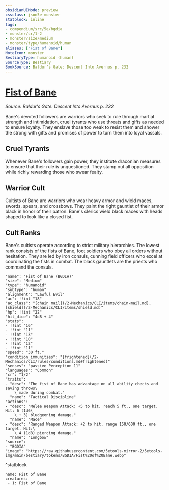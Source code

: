 ```yaml
---
obsidianUIMode: preview
cssclass: json5e-monster
statblock: inline
tags:
- compendium/src/5e/bgdia
- monster/cr/1-2
- monster/size/medium
- monster/type/humanoid/human
aliases: ["Fist of Bane"]
NoteIcon: monster
BestiaryType: humanoid (human)
SourceType: Bestiary
BookSource: Baldur's Gate: Descent Into Avernus p. 232
---
```

# [Fist of Bane](2-Mechanics\CLI\bestiary\humanoid/fist-of-bane-bgdia.md)
*Source: Baldur's Gate: Descent Into Avernus p. 232*  

Bane's devoted followers are warriors who seek to rule through martial strength and intimidation, cruel tyrants who use threats and gifts as needed to ensure loyalty. They enslave those too weak to resist them and shower the strong with gifts and promises of power to turn them into loyal vassals.

## Cruel Tyrants

Whenever Bane's followers gain power, they institute draconian measures to ensure that their rule is unquestioned. They stamp out all opposition while richly rewarding those who swear fealty.

## Warrior Cult

Cultists of Bane are warriors who wear heavy armor and wield maces, swords, spears, and crossbows. They paint the right gauntlet of their armor black in honor of their patron. Bane's clerics wield black maces with heads shaped to look like a closed fist.

## Cult Ranks

Bane's cultists operate according to strict military hierarchies. The lowest rank consists of the fists of Bane, foot soldiers who obey all orders without hesitation. They are led by iron consuls, cunning field officers who excel at coordinating the fists in combat. The black gauntlets are the priests who command the consuls.

```statblock
"name": "Fist of Bane (BGDIA)"
"size": "Medium"
"type": "humanoid"
"subtype": "human"
"alignment": "Lawful Evil"
"ac": !!int "18"
"ac_class": "[chain mail](/2-Mechanics/CLI/items/chain-mail.md), [shield](/2-Mechanics/CLI/items/shield.md)"
"hp": !!int "22"
"hit_dice": "4d8 + 4"
"stats":
- !!int "16"
- !!int "11"
- !!int "13"
- !!int "10"
- !!int "12"
- !!int "11"
"speed": "30 ft."
"condition_immunities": "[frightened](/2-Mechanics/CLI/rules/conditions.md#frightened)"
"senses": "passive Perception 11"
"languages": "Common"
"cr": "1/2"
"traits":
- "desc": "The fist of Bane has advantage on all ability checks and saving throws\
    \ made during combat."
  "name": "Tactical Discipline"
"actions":
- "desc": "Melee Weapon Attack: +5 to hit, reach 5 ft., one target. Hit: 6 (1d6\
    \ + 3) bludgeoning damage."
  "name": "Mace"
- "desc": "Ranged Weapon Attack: +2 to hit, range 150/600 ft., one target. Hit:\
    \ 4 (1d8) piercing damage."
  "name": "Longbow"
"source":
- "BGDIA"
"image": "https://raw.githubusercontent.com/5etools-mirror-2/5etools-img/main/bestiary/tokens/BGDIA/Fist%20of%20Bane.webp"
```
^statblock

```encounter-table
name: Fist of Bane
creatures:
 - 1: Fist of Bane
```